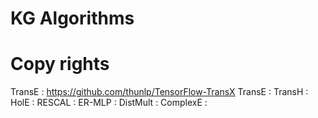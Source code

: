 # KG Algorithms 

# Copy rights
TransE : https://github.com/thunlp/TensorFlow-TransX
TransE :
TransH :
HolE :
RESCAL :
ER-MLP :
DistMult :
ComplexE :

